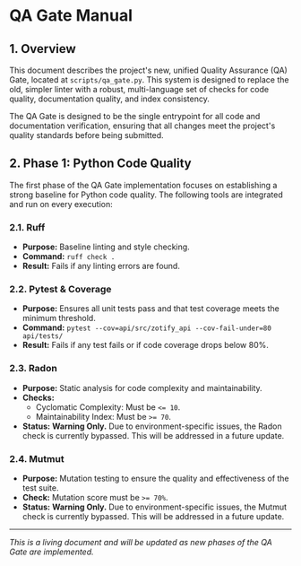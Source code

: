 # QA Gate Manual

## 1. Overview
This document describes the project's new, unified Quality Assurance (QA) Gate, located at `scripts/qa_gate.py`. This system is designed to replace the old, simpler linter with a robust, multi-language set of checks for code quality, documentation quality, and index consistency.

The QA Gate is designed to be the single entrypoint for all code and documentation verification, ensuring that all changes meet the project's quality standards before being submitted.

## 2. Phase 1: Python Code Quality
The first phase of the QA Gate implementation focuses on establishing a strong baseline for Python code quality. The following tools are integrated and run on every execution:

### 2.1. Ruff
- **Purpose:** Baseline linting and style checking.
- **Command:** `ruff check .`
- **Result:** Fails if any linting errors are found.

### 2.2. Pytest & Coverage
- **Purpose:** Ensures all unit tests pass and that test coverage meets the minimum threshold.
- **Command:** `pytest --cov=api/src/zotify_api --cov-fail-under=80 api/tests/`
- **Result:** Fails if any test fails or if code coverage drops below 80%.

### 2.3. Radon
- **Purpose:** Static analysis for code complexity and maintainability.
- **Checks:**
    - Cyclomatic Complexity: Must be `<= 10`.
    - Maintainability Index: Must be `>= 70`.
- **Status:** **Warning Only.** Due to environment-specific issues, the Radon check is currently bypassed. This will be addressed in a future update.

### 2.4. Mutmut
- **Purpose:** Mutation testing to ensure the quality and effectiveness of the test suite.
- **Check:** Mutation score must be `>= 70%`.
- **Status:** **Warning Only.** Due to environment-specific issues, the Mutmut check is currently bypassed. This will be addressed in a future update.

---

*This is a living document and will be updated as new phases of the QA Gate are implemented.*
